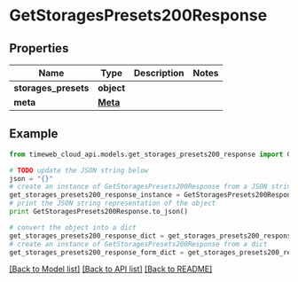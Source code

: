 # GetStoragesPresets200Response


## Properties
Name | Type | Description | Notes
------------ | ------------- | ------------- | -------------
**storages_presets** | **object** |  | 
**meta** | [**Meta**](Meta.md) |  | 

## Example

```python
from timeweb_cloud_api.models.get_storages_presets200_response import GetStoragesPresets200Response

# TODO update the JSON string below
json = "{}"
# create an instance of GetStoragesPresets200Response from a JSON string
get_storages_presets200_response_instance = GetStoragesPresets200Response.from_json(json)
# print the JSON string representation of the object
print GetStoragesPresets200Response.to_json()

# convert the object into a dict
get_storages_presets200_response_dict = get_storages_presets200_response_instance.to_dict()
# create an instance of GetStoragesPresets200Response from a dict
get_storages_presets200_response_form_dict = get_storages_presets200_response.from_dict(get_storages_presets200_response_dict)
```
[[Back to Model list]](../README.md#documentation-for-models) [[Back to API list]](../README.md#documentation-for-api-endpoints) [[Back to README]](../README.md)



